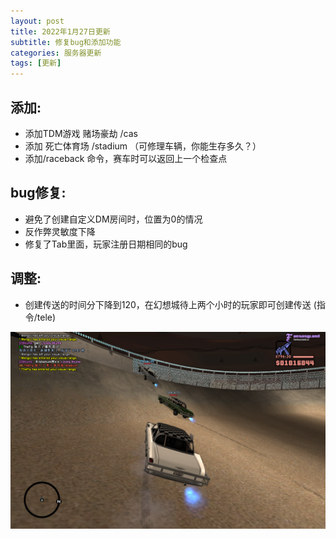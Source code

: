 ```yaml
---
layout: post
title: 2022年1月27日更新
subtitle: 修复bug和添加功能
categories: 服务器更新
tags: [更新]
---
```

## 添加:
 * 添加TDM游戏 赌场豪劫 /cas
 * 添加 死亡体育场 /stadium （可修理车辆，你能生存多久？）
 * 添加/raceback 命令，赛车时可以返回上一个检查点

## bug修复:
 * 避免了创建自定义DM房间时，位置为0的情况
 * 反作弊灵敏度下降
 * 修复了Tab里面，玩家注册日期相同的bug

## 调整:
 * 创建传送的时间分下降到120，在幻想城待上两个小时的玩家即可创建传送 (指令/tele)


![](/assets/images/screenshots/sa-mp-013.png)
